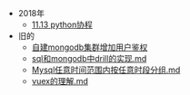 
- 2018年
    - [11.13 python协程](src/2018/11.13-python协程.md)
- 旧的
    - [自建mongodb集群增加用户鉴权](src/old/自建mongodb集群增加用户鉴权.md)
    - [sql和mongodb中drill的实现.md](src/old/sql和mongodb中drill的实现.md)
    - [Mysql任意时间范围内按任意时段分组.md](src/old/Mysql任意时间范围内按任意时段分组.md)
    - [vuex的理解.md](src/old/vuex的理解.md)
